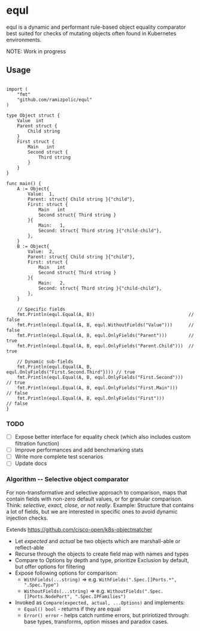# equl
equl is a dynamic and performant rule-based object equality comparator best suited for checks of mutating objects often
found in Kubernetes environments.

NOTE: Work in progress

## Usage
```golang

import (
	"fmt"
	"github.com/ramizpolic/equl"
)

type Object struct {
	Value  int
	Parent struct {
		Child string
	}
	First struct {
		Main   int
		Second struct {
			Third string
		}
	}
}

func main() {
	A := Object{
		Value:  1,
		Parent: struct{ Child string }{"child"},
		First: struct {
			Main   int
			Second struct{ Third string }
		}{
			Main:   1,
			Second: struct{ Third string }{"child-child"},
		},
	}
	B := Object{
		Value:  2,
		Parent: struct{ Child string }{"child"},
		First: struct {
			Main   int
			Second struct{ Third string }
		}{
			Main:   2,
			Second: struct{ Third string }{"child-child"},
		},
	}

	// Specific fields
	fmt.Println(equl.Equal(A, B))                                   // false
	fmt.Println(equl.Equal(A, B, equl.WithoutFields("Value")))      // false
	fmt.Println(equl.Equal(A, B, equl.OnlyFields("Parent")))        // true 
	fmt.Println(equl.Equal(A, B, equl.OnlyFields("Parent.Child")))  // true

	// Dynamic sub-fields
	fmt.Println(equl.Equal(A, B, equl.OnlyFields("First.Second.Third"}))) // true
	fmt.Println(equl.Equal(A, B, equl.OnlyFields("First.Second")))        // true
	fmt.Println(equl.Equal(A, B, equl.OnlyFields("First.Main")))          // false
	fmt.Println(equl.Equal(A, B, equl.OnlyFields("First")))               // false
}
```

### TODO
- [ ] Expose better interface for equality check (which also includes custom filtration function)
- [ ] Improve performances and add benchmarking stats
- [ ] Write more complete test scenarios
- [ ] Update docs

### Algorithm -- Selective object comparator
For non-transformative and selective approach to comparison, maps that contain fields with non-zero default values,
or for granular comparison.
Think: _selective, exact, close, or not really_.
Example: Structure that contains a lot of fields, but we are interested in specific ones to avoid dynamic injection checks.

Extends https://github.com/cisco-open/k8s-objectmatcher

- Let _expected_ and _actual_ be two objects which are marshall-able or reflect-able
- Recurse through the objects to create field map with names and types
- Compare to Options by depth and type, prioritize Exclusion by default, but offer options for filtering
- Expose following options for comparison:
    - `WithFields(...string)` => e.g. `WithFields(".Spec.[]Ports.*", ".Spec.Type")`
    - `WithoutFields(...string)` => e.g. `WithoutFields(".Spec.[]Ports.NodePort", ".Spec.IPFamilies")`
- Invoked as `Compare(expected, actual, ...Options)` and implements:
    - `Equal() bool` - returns if they are equal
    - `Error() error` - helps catch runtime errors, but pririotized through: base types, transforms, option misses and paradox cases.
